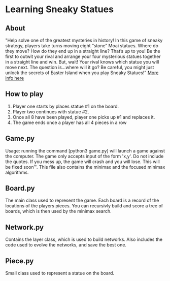 # Learning Sneaky Statues 

## About
"Help solve one of the greatest mysteries in history! In this game of sneaky strategy, players take turns moving eight “stone” Moai statues. Where do they move? How do they end up in a straight line? That’s up to you! Be the first to outwit your rival and arrange your four mysterious statues together in a straight line and win. But, wait! Your rival knows which statue you will move next. The question is…where will it go? Be careful, you might just unlock the secrets of Easter Island when you play Sneaky Statues!"
[More info here](http://marandagames.com/products/sneaky-statues-of-easter-island)

## How to play
1. Player one starts by places statue #1 on the board.
2. Player two continues with statue #2.
3. Once all 8 have been played, player one picks up #1 and replaces it.
4. The game ends once a player has all 4 pieces in a row

## Game.py 
Usage: running the command [python3 game.py] will launch a game against the computer.
The game only accepts input of the form 'x,y'. Do not include the quotes. If you mess up, the game will crash and you will lose. This will be fixed soon™. This file also contains the minimax and the focused minimax algorithms. 

## Board.py
The main class used to represent the game. Each board is a record of the locations of the players pieces. You can recursivly build and score a tree of boards, which is then used by the minimax search. 

## Network.py
Contains the layer class, which is used to build networks. Also includes the code used to evolve the networks, and save the best one.

## Piece.py 
Small class used to represent a statue on the board. 
